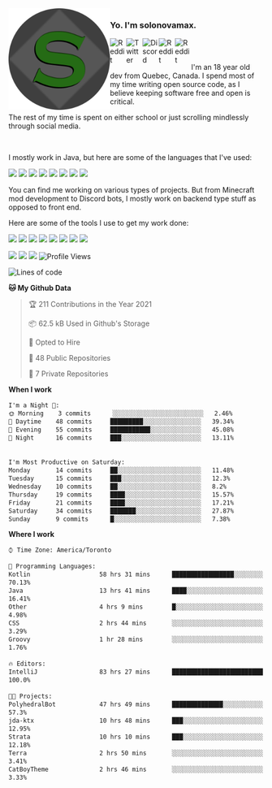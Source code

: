 <!-- dummy -->

<img align="left" alt="Avatar" width="200px" src="https://raw.githubusercontent.com/solonovamax/solonovamax/main/solonovamax-circle.png" />

### Yo. I'm solonovamax.

<a href="https://gitlab.com/solonovamax">
    <img align="left" alt="Reddit" width="32px" src="https://img.icons8.com/color/2x/gitlab.png">
</a>

<a href="https://twitter.com/solonovamax">
    <img align="left" alt="Twitter" width="32px" src="https://img.icons8.com/color/2x/twitter.png">
</a>

<a href="https://discord.gg/YFSQ4cF">
    <img align="left" alt="Discord" width="32px" src="https://img.icons8.com/color/2x/discord-logo.png">
</a>

<!-- <a href="https://twitch.tv/solonovamax">
    <img align="left" alt="Twitch" width="32px" src="https://img.icons8.com/color/2x/twitch.png">
</a> -->

<a href="https://reddit.com/u/solonovamax">
    <img align="left" alt="Reddit" width="32px" src="https://img.icons8.com/color/2x/reddit.png">
</a>

<a href="https://www.youtube.com/channel/UCTxCeyGu41WfEBT8mXpjHMA">
    <img align="left" alt="Reddit" width="32px" src="https://img.icons8.com/color/2x/youtube.png">
</a>

<!-- <a href="https://open.spotify.com/user/solonovamax">
    <img align="left" alt="Spotify" width="32px" src="https://img.icons8.com/color/2x/spotify.png">
</a> -->

<br />
<br />

I'm an 18 year old dev from Quebec, Canada.
I spend most of my time writing open source code, as I believe keeping software free and open is critical.

The rest of my time is spent on either school or just scrolling mindlessly through social media.

<br/>

I mostly work in Java, but here are some of the languages that I've used:

<code><img height="20" src="https://img.icons8.com/color/1x/java-coffee-cup-logo.png"></code>
<code><img height="20" src="https://img.icons8.com/color/1x/kotlin.png"></code>
<code><img height="20" src="https://img.icons8.com/color/1x/javascript.png"></code>
<code><img height="20" src="https://img.icons8.com/color/1x/nodejs.png"></code>
<code><img height="20" src="https://img.icons8.com/color/1x/python.png"></code>
<code><img height="20" src="https://img.icons8.com/color/1x/html-5.png"></code>
<code><img height="20" src="https://img.icons8.com/color/1x/css3.png"></code>
<code><img height="20" src="https://img.icons8.com/color/1x/graphql.png"></code>

You can find me working on various types of projects.
But from Minecraft mod development to Discord bots, I mostly work on backend type stuff as opposed to front end.

Here are some of the tools I use to get my work done:

<code><img height="20" src="https://img.icons8.com/material/1x/intellij-idea.png"></code>
<code><img height="20" src="https://img.icons8.com/color/1x/git.png"></code>
<code><img height="20" src="https://img.icons8.com/color/1x/docker.png"></code>
<code><img height="20" src="https://img.icons8.com/color/1x/linux.png"></code>
<code><img height="20" src="https://img.icons8.com/color/1x/mongodb.png"></code>
<code><img height="20" src="https://img.icons8.com/metro/1x/mysql.png"></code>
<code><img height="20" src="https://img.icons8.com/fluent/1x/console.png"></code>
<code><img height="20" src="https://img.icons8.com/color/1x/open-source.png"></code>

![](https://img.shields.io/badge/OS-Linux-informational?style=flat&logo=Arch%20Linux&logoColor=white&color=007ec6)
![](https://img.shields.io/badge/Editor-IntelliJ%20Idea-informational?style=flat&logo=IntelliJ%20Idea&logoColor=white&color=007ec6)
![](https://img.shields.io/badge/Main%20Languages-Java%20%26%20Kotlin-informational?style=flat&logo=Java&logoColor=white&color=007ec6)
![Profile Views](https://komarev.com/ghpvc/?username=solonovamax&color=blue&style=flat)








<!--START_SECTION:waka-->
![Lines of code](https://img.shields.io/badge/From%20Hello%20World%20I%27ve%20Written-32289%20lines%20of%20code-blue)

**🐱 My Github Data** 

> 🏆 211 Contributions in the Year 2021
 > 
> 📦 62.5 kB Used in Github's Storage 
 > 
> 💼 Opted to Hire
 > 
> 📜 48 Public Repositories 
 > 
> 🔑 7 Private Repositories  
 > 
**When I work** 

```text
I'm a Night 🦉: 
🌞 Morning    3 commits      ░░░░░░░░░░░░░░░░░░░░░░░░░   2.46% 
🌆 Daytime    48 commits     █████████░░░░░░░░░░░░░░░░   39.34% 
🌃 Evening    55 commits     ███████████░░░░░░░░░░░░░░   45.08% 
🌙 Night      16 commits     ███░░░░░░░░░░░░░░░░░░░░░░   13.11%


I'm Most Productive on Saturday: 
Monday       14 commits     ██░░░░░░░░░░░░░░░░░░░░░░░   11.48% 
Tuesday      15 commits     ███░░░░░░░░░░░░░░░░░░░░░░   12.3% 
Wednesday    10 commits     ██░░░░░░░░░░░░░░░░░░░░░░░   8.2% 
Thursday     19 commits     ████░░░░░░░░░░░░░░░░░░░░░   15.57% 
Friday       21 commits     ████░░░░░░░░░░░░░░░░░░░░░   17.21% 
Saturday     34 commits     ███████░░░░░░░░░░░░░░░░░░   27.87% 
Sunday       9 commits      █░░░░░░░░░░░░░░░░░░░░░░░░   7.38%

```


**Where I work** 

```text
⌚︎ Time Zone: America/Toronto

💬 Programming Languages: 
Kotlin                   58 hrs 31 mins      █████████████████░░░░░░░░   70.13% 
Java                     13 hrs 41 mins      ████░░░░░░░░░░░░░░░░░░░░░   16.41% 
Other                    4 hrs 9 mins        █░░░░░░░░░░░░░░░░░░░░░░░░   4.98% 
CSS                      2 hrs 44 mins       ░░░░░░░░░░░░░░░░░░░░░░░░░   3.29% 
Groovy                   1 hr 28 mins        ░░░░░░░░░░░░░░░░░░░░░░░░░   1.76%

🔥 Editors: 
IntelliJ                 83 hrs 27 mins      █████████████████████████   100.0%

🐱‍💻 Projects: 
PolyhedralBot            47 hrs 49 mins      ██████████████░░░░░░░░░░░   57.3% 
jda-ktx                  10 hrs 48 mins      ███░░░░░░░░░░░░░░░░░░░░░░   12.95% 
Strata                   10 hrs 10 mins      ███░░░░░░░░░░░░░░░░░░░░░░   12.18% 
Terra                    2 hrs 50 mins       ░░░░░░░░░░░░░░░░░░░░░░░░░   3.41% 
CatBoyTheme              2 hrs 46 mins       ░░░░░░░░░░░░░░░░░░░░░░░░░   3.33%

```


<!--END_SECTION:waka-->

<!--
**solonovamax/solonovamax** is a ✨ _special_ ✨ repository because its `README.md` (this file) appears on your GitHub profile.

Here are some ideas to get you started:

- 🔭 I’m currently working on ...
- 🌱 I’m currently learning ...
- 👯 I’m looking to collaborate on ...
- 🤔 I’m looking for help with ...
- 💬 Ask me about ...
- 📫 How to reach me: ...
- 😄 Pronouns: ...
- ⚡ Fun fact: ...
-->
